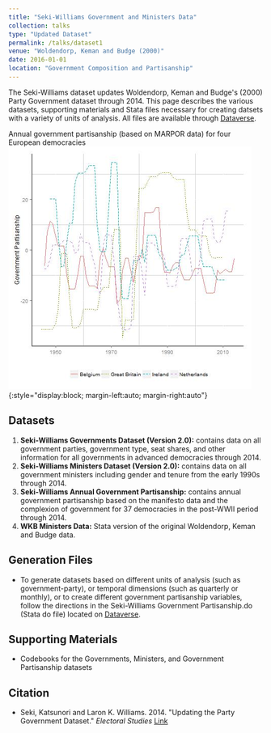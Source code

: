 ```yaml
---
title: "Seki-Williams Government and Ministers Data"
collection: talks
type: "Updated Dataset"
permalink: /talks/dataset1
venue: "Woldendorp, Keman and Budge (2000)"
date: 2016-01-01
location: "Government Composition and Partisanship"
---
```


The Seki-Williams dataset updates Woldendorp, Keman and Budge's (2000) Party Government dataset through 2014. This page describes the various datasets, supporting materials and Stata files necessary for creating datsets with a variety of units of analysis. All files are available through [Dataverse](https://doi.org/10.7910/DVN/0UNUAM).

Annual government partisanship (based on MARPOR data) for four European democracies
![Partisanship](../images/part.jpg){:style="display:block; margin-left:auto; margin-right:auto"}

## Datasets
1. **Seki-Williams Governments Dataset (Version 2.0):** contains data on all government parties, government type, seat shares, and other information for all governments in advanced democracies through 2014.
2. **Seki-Williams Ministers Dataset (Version 2.0):** contains data on all government ministers including gender and tenure from the early 1990s through 2014.
3. **Seki-Williams Annual Government Partisanship:** contains annual government partisanship based on the manifesto data and the complexion of government for 37 democracies in the post-WWII period through 2014.
4. **WKB Ministers Data:** Stata version of the original Woldendorp, Keman and Budge data.

## Generation Files
* To generate datasets based on different units of analysis (such as government-party), or temporal dimensions (such as quarterly or monthly), or to create different government partisanship variables, follow the directions in the Seki-Williams Government Partisanship.do (Stata do file) located on [Dataverse](https://doi.org/10.7910/DVN/0UNUAM).

## Supporting Materials
* Codebooks for the Governments, Ministers, and Government Partisanship datasets

## Citation 
* Seki, Katsunori and Laron K. Williams. 2014. "Updating the Party Government Dataset." *Electoral Studies* [Link](https://doi.org/10.1016/j.electstud.2013.10.001)



